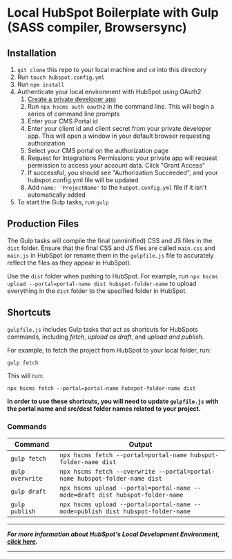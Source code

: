 # Local HubSpot Boilerplate with Gulp (SASS compiler, Browsersync)

## Installation

1. `git clone` this repo to your local machine and `cd` into this directory
2. Run `touch hubspot.config.yml`
3. Run `npm install`
4. Authenticate your local environment with HubSpot using OAuth2
    1. [Create a private developer app](https://developers.hubspot.com/docs/faq/how-do-i-create-an-app-in-hubspot)
    2. Run `npx hscms auth oauth2` in the command line. This will begin a series of command line prompts
    3. Enter your CMS Portal id
    4. Enter your client id and client secret from your private developer app. This will open a window in your default browser requesting authorization
    5. Select your CMS portal on the authorization page
    6. Request for Integrations Permissions: your private app will request permission to access your account data. Click "Grant Access"
    7. If successful, you should see "Authorization Succeeded", and your hubspot.config.yml file will be updated
    8. Add `name: 'ProjectName'` to the `hubpot.config.yml` file if it isn't automatically added
5. To start the Gulp tasks, run `gulp`

## Production Files

The Gulp tasks will compile the final (unminified) CSS and JS files in the `dist` folder. Ensure that the final CSS and JS files are called `main.css` and `main.js` in HubSpot (or rename them in the `gulpfile.js` file to accurately reflect the files as they appear in HubSpot). 

Use the `dist` folder when pushing to HubSpot. For example, run `npx hscms upload --portal=portal-name dist hubspot-folder-name` to upload everything in the `dist` folder to the specified folder in HubSpot.

## Shortcuts

`gulpfile.js` includes Gulp tasks that act as shortcuts for HubSpots commands, including *fetch*, *upload as draft*, and *upload and publish*. 

For example, to fetch the project from HubSpot to your local folder, run:

```
gulp fetch
```

This will run:

```
npx hscms fetch --portal=portal-name hubspot-folder-name dist
```

**In order to use these shortcuts, you will need to update `gulpfile.js` with the portal name and src/dest folder names related to your project.**

### Commands

Command | Output
---|---|
`gulp fetch` | `npx hscms fetch --portal=portal-name hubspot-folder-name dist`
`gulp overwrite` | `npx hscms fetch --overwrite --portal=portal-name hubspot-folder-name dist`
`gulp draft` | `npx hscms upload --portal=portal-name --mode=draft dist hubspot-folder-name`
`gulp publish` | `npx hscms upload --portal=portal-name --mode=publish dist hubspot-folder-name`

---

_**For more information about HubSpot's Local Development Environment, [click here](https://designers.hubspot.com/docs/tools/local-development).**_

---